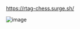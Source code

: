 https://rtag-chess.surge.sh/

![image](https://user-images.githubusercontent.com/5400947/134374508-576d46b1-3a85-43f5-8845-6ed271b50f46.png)
